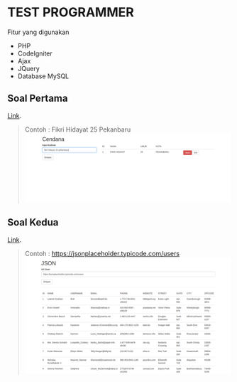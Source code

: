 # TEST PROGRAMMER
Fitur yang digunakan
* PHP
* CodeIgniter
* Ajax
* JQuery
* Database MySQL

## Soal Pertama
[Link](http://localhost/test_cendana/).
> Contoh : Fikri Hidayat 25 Pekanbaru
![Soal Pertama](https://github.com/fhdyt/tes_cendana/blob/master/image/ss1.png)

## Soal Kedua
[Link](http://localhost/test_cendana/index.php/json).
> Contoh : https://jsonplaceholder.typicode.com/users
![Soal Kedua](https://github.com/fhdyt/tes_cendana/blob/master/image/ss2.png)
